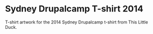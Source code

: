 Sydney Drupalcamp T-shirt 2014
==============================

T-shirt artwork for the 2014 Sydney Drupalcamp t-shirt from This Little Duck.

